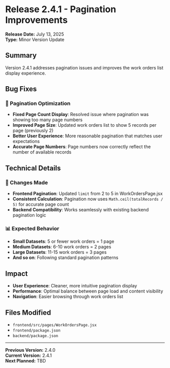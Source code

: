 # Release 2.4.1 - Pagination Improvements

**Release Date:** July 13, 2025  
**Type:** Minor Version Update

## Summary
Version 2.4.1 addresses pagination issues and improves the work orders list display experience.

## Bug Fixes

### 📄 Pagination Optimization
- **Fixed Page Count Display**: Resolved issue where pagination was showing too many page numbers
- **Improved Page Size**: Updated work orders list to show 5 records per page (previously 2)
- **Better User Experience**: More reasonable pagination that matches user expectations
- **Accurate Page Numbers**: Page numbers now correctly reflect the number of available records

## Technical Details

### 🔧 Changes Made
- **Frontend Pagination**: Updated `limit` from 2 to 5 in WorkOrdersPage.jsx
- **Consistent Calculation**: Pagination now uses `Math.ceil(totalRecords / 5)` for accurate page count
- **Backend Compatibility**: Works seamlessly with existing backend pagination logic

### 📊 Expected Behavior
- **Small Datasets**: 5 or fewer work orders = 1 page
- **Medium Datasets**: 6-10 work orders = 2 pages  
- **Large Datasets**: 11-15 work orders = 3 pages
- **And so on**: Following standard pagination patterns

## Impact
- **User Experience**: Cleaner, more intuitive pagination display
- **Performance**: Optimal balance between page load and content visibility
- **Navigation**: Easier browsing through work orders list

## Files Modified
- `frontend/src/pages/WorkOrdersPage.jsx`
- `frontend/package.json`
- `backend/package.json`

---

**Previous Version:** 2.4.0  
**Current Version:** 2.4.1  
**Next Planned:** TBD
